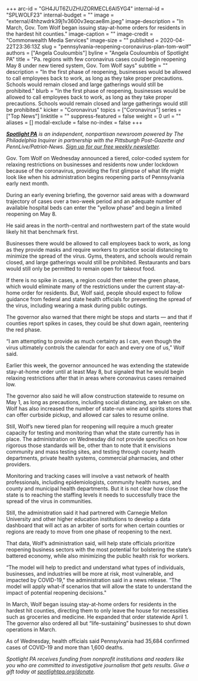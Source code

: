 +++
arc-id = "GH4JUT6ZUZHUZORMECL6AI5YG4"
internal-id = "SPLWOLF23"
internal-budget = ""
image = "external/4hhzwdrk39j1v3600v3eqcae8m.jpeg"
image-description = "In March, Gov. Tom Wolf began issuing stay-at-home orders for residents in the hardest hit counties."
image-caption = ""
image-credit = "Commonwealth Media Services"
image-size = ""
published = 2020-04-22T23:36:13Z
slug = "pennsylvania-reopening-coronavirus-plan-tom-wolf"
authors = ["Angela Couloumbis"]
byline = "Angela Couloumbis of Spotlight PA"
title = "Pa. regions with few coronavirus cases could begin reopening May 8 under new tiered system, Gov. Tom Wolf says"
subtitle = ""
description = "In the first phase of reopening, businesses would be allowed to call employees back to work, as long as they take proper precautions. Schools would remain closed and large gatherings would still be prohibited."
blurb = "In the first phase of reopening, businesses would be allowed to call employees back to work, as long as they take proper precautions. Schools would remain closed and large gatherings would still be prohibited."
kicker = "Coronavirus"
topics = ["Coronavirus"]
series = ["Top News"]
linktitle = ""
suppress-featured = false
weight = 0
url = ""
aliases = []
modal-exclude = false
no-index = false
+++

<a href="https://www.spotlightpa.org/"><i><b>Spotlight PA</b></i></a><i> is an independent, nonpartisan newsroom powered by The Philadelphia Inquirer in partnership with the Pittsburgh Post-Gazette and PennLive/Patriot-News. </i><a href="https://www.spotlightpa.org/newsletters"><i>Sign up for our free weekly newsletter</i></a><i>.</i>

Gov. Tom Wolf on Wednesday announced a tiered, color-coded system for relaxing restrictions on businesses and residents now under lockdown because of the coronavirus, providing the first glimpse of what life might look like when his administration begins reopening parts of Pennsylvania early next month.

During an early evening briefing, the governor said areas with a downward trajectory of cases over a two-week period and an adequate number of available hospital beds can enter the "yellow phase” and begin a limited reopening on May 8.

He said areas in the north-central and northwestern part of the state would likely hit that benchmark first.

Businesses there would be allowed to call employees back to work, as long as they provide masks and require workers to practice social distancing to minimize the spread of the virus. Gyms, theaters, and schools would remain closed, and large gatherings would still be prohibited. Restaurants and bars would still only be permitted to remain open for takeout food.

If there is no spike in cases, a region could then enter the green phase, which would eliminate many of the restrictions under the current stay-at-home order for residents. But, Wolf said, people should expect to follow guidance from federal and state health officials for preventing the spread of the virus, including wearing a mask during public outings.

<script src="https://www.spotlightpa.org/embed.js" async></script><div data-spl-embed-version="1" data-spl-src="https://www.spotlightpa.org/embeds/donate/"></div>

The governor also warned that there might be stops and starts — and that if counties report spikes in cases, they could be shut down again, reentering the red phase.

“I am attempting to provide as much certainty as I can, even though the virus ultimately controls the calendar for each and every one of us,” Wolf said.

Earlier this week, the governor announced he was extending the statewide stay-at-home order until at least May 8, but signaled that he would begin relaxing restrictions after that in areas where coronavirus cases remained low.

The governor also said he will allow construction statewide to resume on May 1, as long as precautions, including social distancing, are taken on site. Wolf has also increased the number of state-run wine and spirits stores that can offer curbside pickup, and allowed car sales to resume online.

Still, Wolf’s new tiered plan for reopening will require a much greater capacity for testing and monitoring than what the state currently has in place. The administration on Wednesday did not provide specifics on how rigorous those standards will be, other than to note that it envisions community and mass testing sites, and testing through county health departments, private health systems, commercial pharmacies, and other providers.

Monitoring and tracking cases will involve a vast network of health professionals, including epidemiologists, community health nurses, and county and municipal health departments. But it is not clear how close the state is to reaching the staffing levels it needs to successfully trace the spread of the virus in communities.

Still, the administration said it had partnered with Carnegie Mellon University and other higher education institutions to develop a data dashboard that will act as an arbiter of sorts for when certain counties or regions are ready to move from one phase of reopening to the next.

That data, Wolf’s administration said, will help state officials prioritize reopening business sectors with the most potential for bolstering the state’s battered economy, while also minimizing the public health risk for workers.

<script src="https://www.spotlightpa.org/embed.js" async></script><div data-spl-embed-version="1" data-spl-src="https://www.spotlightpa.org/embeds/newsletter/"></div>

“The model will help to predict and understand what types of individuals, businesses, and industries will be more at risk, most vulnerable, and impacted by COVID-19," the administration said in a news release. “The model will apply what-if scenarios that will allow the state to understand the impact of potential reopening decisions."

In March, Wolf began issuing stay-at-home orders for residents in the hardest hit counties, directing them to only leave the house for necessities such as groceries and medicine. He expanded that order statewide April 1. The governor also ordered all but “life-sustaining” businesses to shut down operations in March.

As of Wednesday, health officials said Pennsylvania had 35,684 confirmed cases of COVID-19 and more than 1,600 deaths. 

<i>Spotlight PA receives funding from nonprofit institutions and readers like you who are committed to investigative journalism that gets results. Give a gift today at </i><a href="https://www.spotlightpa.org/donate"><i>spotlightpa.org/donate</i></a><i>.</i>

<script src="https://www.spotlightpa.org/embed.js" async></script><div data-spl-embed-version="1" data-spl-src="https://www.spotlightpa.org/embeds/tips/?tip_text=Do%20you%20have%20a%20tip%20about%20%3Cb%3Ehow%20Pa.'s%20government%20is%20responding%20to%20the%20coronavirus%3C%2Fb%3E%3F%20Tell%20us."></div>
